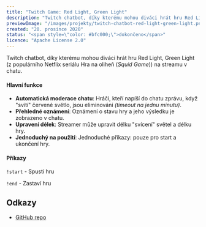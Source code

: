 ```yaml
---
title: "Twitch Game: Red Light, Green Light"
description: "Twitch chatbot, díky kterému mohou diváci hrát hru Red Light, Green Light (z populárního Netflix seriálu Hra na oliheň (<i>Squid Game</i>)) na streamu v chatu"
previewImage: "/images/projekty/twitch-chatbot-red-light-green-light.png"
created: "20. prosince 2020"
status: "<span style=\"color: #bfc000;\">dokončeno</span>"
licence: "Apache License 2.0"
---
```

Twitch chatbot, díky kterému mohou diváci hrát hru Red Light, Green Light (z populárního Netflix seriálu Hra na oliheň (*Squid Game*)) na streamu v chatu.

#### Hlavní funkce

- **Automatická moderace chatu**: Hráči, kteří napíší do chatu zprávu, když "svítí" červené světlo, jsou eliminováni *(timeout na jednu minutu)*.
- **Přehledné oznámení**: Oznámení o stavu hry a jeho výsledku je zobrazeno v chatu.
- **Upravení délek**: Streamer může upravit délku "svícení" světel a délku hry.
- **Jednoduchý na použití**: Jednoduché příkazy: pouze pro start a ukončení hry.

#### Příkazy

`!start` - Spustí hru

`!end` - Zastaví hru

## Odkazy

- [GitHub repo](https://github.com/ultronstudio/twitch-chatbot-red-light-green-light "Navštívit GitHub repozitář")
